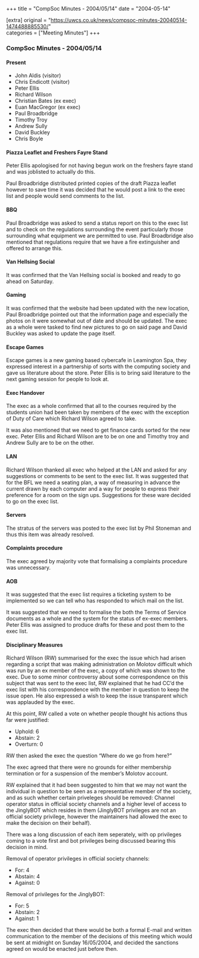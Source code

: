 +++
title = "CompSoc Minutes - 2004/05/14"
date = "2004-05-14"

[extra]
original = "https://uwcs.co.uk/news/compsoc-minutes-20040514-1474488885530/"    
categories = ["Meeting Minutes"]
+++

### CompSoc Minutes - 2004/05/14

#### Present

  - John Aldis (visitor)
  - Chris Endicott (visitor)
  - Peter Ellis
  - Richard Wilson
  - Christian Bates (ex exec)
  - Euan MacGregor (ex exec)
  - Paul Broadbridge
  - Timothy Troy
  - Andrew Sully
  - David Buckley
  - Chris Boyle

#### Piazza Leaflet and Freshers Fayre Stand

Peter Ellis apologised for not having begun work on the freshers fayre stand and was joblisted to actually do this.

Paul Broadbridge distributed printed copies of the draft Piazza leaflet however to save time it was decided that he would post a link to the exec list and people would send comments to the list.

#### BBQ

Paul Broadbridge was asked to send a status report on this to the exec list and to check on the regulations surrounding the event particularly those surrounding what equipment we are permitted to use. Paul Broadbridge also mentioned that regulations require that we have a fire extinguisher and offered to arrange this.

#### Van Hellsing Social

It was confirmed that the Van Hellsing social is booked and ready to go ahead on Saturday.

#### Gaming

It was confirmed that the website had been updated with the new location, Paul Broadbridge pointed out that the information page and especially the photos on it were somewhat out of date and should be updated. The exec as a whole were tasked to find new pictures to go on said page and David Buckley was asked to update the page itself.

#### Escape Games

Escape games is a new gaming based cybercafe in Leamington Spa, they expressed interest in a partnership of sorts with the computing society and gave us literature about the store. Peter Ellis is to bring said literature to the next gaming session for people to look at.

#### Exec Handover

The exec as a whole confirmed that all to the courses required by the students union had been taken by members of the exec with the exception of Duty of Care which Richard Wilson agreed to take.

It was also mentioned that we need to get finance cards sorted for the new exec. Peter Ellis and Richard Wilson are to be on one and Timothy troy and Andrew Sully are to be on the other.

#### LAN

Richard Wilson thanked all exec who helped at the LAN and asked for any suggestions or comments to be sent to the exec list. It was suggested that for the BFL we need a seating plan, a way of measuring in advance the current drawn by each computer and a way for people to express their preference for a room on the sign ups. Suggestions for these ware decided to go on the exec list.

#### Servers

The stratus of the servers was posted to the exec list by Phil Stoneman and thus this item was already resolved.

#### Complaints procedure

The exec agreed by majority vote that formalising a complaints procedure was unnecessary.

#### AOB

It was suggested that the exec list requires a ticketing system to be implemented so we can tell who has responded to which mail on the list.

It was suggested that we need to formalise the both the Terms of Service documents as a whole and the system for the status of ex-exec members. Peter Ellis was assigned to produce drafts for these and post them to the exec list.

#### Disciplinary Measures

Richard Wilson (RW) summarised for the exec the issue which had arisen regarding a script that was making administration on Molotov difficult which was run by an ex member of the exec, a copy of which was shown to the exec. Due to some minor controversy about some correspondence on this subject that was sent to the exec list, RW explained that he had CC’d the exec list with his correspondence with the member in question to keep the issue open. He also expressed a wish to keep the issue transparent which was applauded by the exec.

At this point, RW called a vote on whether people thought his actions thus far were justified:

  - Uphold: 6
  - Abstain: 2
  - Overturn: 0

RW then asked the exec the question “Where do we go from here?”

The exec agreed that there were no grounds for either membership termination or for a suspension of the member’s Molotov account.

RW explained that it had been suggested to him that we may not want the individual in question to be seen as a representative member of the society, and as such whether certain priveleges should be removed: Channel operator status in official society channels and a higher level of access to the JinglyBOT which resides in them (JinglyBOT privileges are not an official society privilege, however the maintainers had allowed the exec to make the decision on their behalf).

There was a long discussion of each item seperately, with op privileges coming to a vote first and bot privileges being discussed bearing this decision in mind.

Removal of operator privileges in official society channels:

  - For: 4
  - Abstain: 4
  - Against: 0

Removal of privileges for the JinglyBOT:

  - For: 5
  - Abstain: 2
  - Against: 1

The exec then decided that there would be both a formal E-mail and written communication to the member of the decisions of this meeting which would be sent at midnight on Sunday 16/05/2004, and decided the sanctions agreed on would be enacted just before then.
